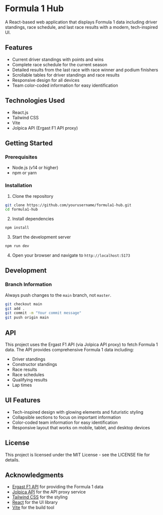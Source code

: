 # Formula 1 Hub

A React-based web application that displays Formula 1 data including driver standings, race schedule, and last race results with a modern, tech-inspired UI.

## Features

- Current driver standings with points and wins
- Complete race schedule for the current season
- Detailed results from the last race with race winner and podium finishers
- Scrollable tables for driver standings and race results
- Responsive design for all devices
- Team color-coded information for easy identification

## Technologies Used

- React.js
- Tailwind CSS
- Vite
- Jolpica API (Ergast F1 API proxy)

## Getting Started

### Prerequisites

- Node.js (v14 or higher)
- npm or yarn

### Installation

1. Clone the repository

```bash
git clone https://github.com/yourusername/formula1-hub.git
cd formula1-hub
```

2. Install dependencies

```bash
npm install
```

3. Start the development server

```bash
npm run dev
```

4. Open your browser and navigate to `http://localhost:5173`

## Development

### Branch Information

Always push changes to the `main` branch, not `master`.

```bash
git checkout main
git add .
git commit -m "Your commit message"
git push origin main
```

## API

This project uses the Ergast F1 API (via Jolpica API proxy) to fetch Formula 1 data. The API provides comprehensive Formula 1 data including:

- Driver standings
- Constructor standings
- Race results
- Race schedules
- Qualifying results
- Lap times

## UI Features

- Tech-inspired design with glowing elements and futuristic styling
- Collapsible sections to focus on important information
- Color-coded team information for easy identification
- Responsive layout that works on mobile, tablet, and desktop devices

## License

This project is licensed under the MIT License - see the LICENSE file for details.

## Acknowledgments

- [Ergast F1 API](http://ergast.com/mrd/) for providing the Formula 1 data
- [Jolpica API](https://jolpica.com/) for the API proxy service
- [Tailwind CSS](https://tailwindcss.com/) for the styling
- [React](https://reactjs.org/) for the UI library
- [Vite](https://vitejs.dev/) for the build tool
